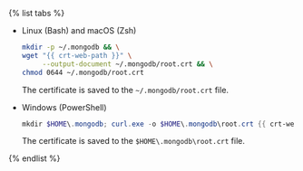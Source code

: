 {% list tabs %}

- Linux (Bash) and macOS (Zsh)

   ```bash
   mkdir -p ~/.mongodb && \
   wget "{{ crt-web-path }}" \
        --output-document ~/.mongodb/root.crt && \
   chmod 0644 ~/.mongodb/root.crt
   ```

   The certificate is saved to the `~/.mongodb/root.crt` file.

- Windows (PowerShell)

   ```powershell
   mkdir $HOME\.mongodb; curl.exe -o $HOME\.mongodb\root.crt {{ crt-web-path }}
   ```

   The certificate is saved to the `$HOME\.mongodb\root.crt` file.

{% endlist %}
